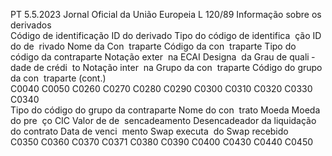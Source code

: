 PT  5.5.2023 Jornal Oficial da União Europeia L 120/89
 Informação sobre os derivados  
Código de 
identificação 
ID do derivado  Tipo do código 
de identifica ­
ção ID do de ­
rivado  Nome da Con ­
traparte  Código da con ­
traparte  Tipo do código 
da contraparte  Notação exter ­
na  ECAI Designa ­
da  Grau de quali ­
dade de crédi ­
to  Notação inter ­
na  Grupo da con ­
traparte  Código do 
grupo da con ­
traparte  (cont.)  
C0040  C0050  C0260  C0270  C0280  C0290  C0300  C0310  C0320  C0330  C0340  
Tipo do código 
do grupo da 
contraparte  Nome do con ­
trato  Moeda  Moeda do pre ­
ço  CIC  Valor de de ­
sencadeamento  Desencadeador 
da liquidação 
do contrato  Data de venci ­
mento  Swap  executa ­
do  Swap  recebido  
C0350  C0360  C0370  C0371  C0380  C0390  C0400  C0430  C0440  C0450